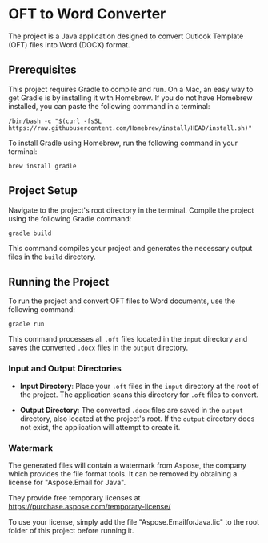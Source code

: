 # OFT to Word Converter

The project is a Java application designed to convert Outlook Template (OFT) files into Word (DOCX) format.

## Prerequisites

This project requires Gradle to compile and run. On a Mac, an easy way to get Gradle is by installing it with Homebrew. If you do not have Homebrew installed, you can paste the following command in a terminal:

```shell
/bin/bash -c "$(curl -fsSL https://raw.githubusercontent.com/Homebrew/install/HEAD/install.sh)"
```

To install Gradle using Homebrew, run the following command in your terminal:

```shell
brew install gradle
```

## Project Setup

Navigate to the project's root directory in the terminal. Compile the project using the following Gradle command:

```shell
gradle build
```

This command compiles your project and generates the necessary output files in the `build` directory.

## Running the Project

To run the project and convert OFT files to Word documents, use the following command:

```shell
gradle run
```
This command processes all `.oft` files located in the `input` directory and saves the converted `.docx` files in the `output` directory.

### Input and Output Directories

- **Input Directory**: Place your `.oft` files in the `input` directory at the root of the project. The application scans this directory for `.oft` files to convert.

- **Output Directory**: The converted `.docx` files are saved in the `output` directory, also located at the project's root. If the `output` directory does not exist, the application will attempt to create it.

### Watermark

The generated files will contain a watermark from Aspose, the company which provides the file format tools. It can be removed by obtaining a license for "Aspose.Email for Java".

They provide free temporary licenses at https://purchase.aspose.com/temporary-license/

To use your license, simply add the file "Aspose.EmailforJava.lic" to the root folder of this project before running it.